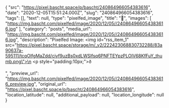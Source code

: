 {
  "src": "https://pixel.bascht.space/p/bascht/240864966054383616",
  "date": "2020-12-05T15:51:24.000Z",
  "slug": "240864966054383616",
  "tags": [],
  "text": null,
  "type": "pixelfed_image",
  "title": "🌃",
  "images": [
    "https://img.bascht.com/pixelfed/image/2020/12/05//240864966054383616.jpg"
  ],
  "category": "posts",
  "media_url": "https://img.bascht.com/pixelfed/image/2020/12/05//240864966054383616.jpg",
  "description": "Pixelfed Image: <img id=\"rss_item_1\" src=\"https://pixel.bascht.space/storage/m/_v2/222423068830732288/83a90637a-595111/tcqOlfgMaZdd/ciyf9uzBs0xdLWSlfsq6PNFTEYpzPLOlV68KfFuY_thumb.png\">\n            <p style=\"padding:10px;\">ð</p>",
  "preview_url": "https://img.bascht.com/pixelfed/image/2020/12/05//240864966054383616_preview.jpg",
  "original_url": "https://pixel.bascht.space/p/bascht/240864966054383616",
  "location_latitude": null,
  "additional_payload": null,
  "location_longitude": null
}